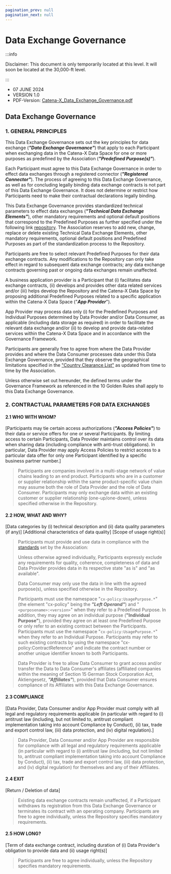 ```yaml
---
pagination_prev: null
pagination_next: null
---
```

# Data Exchange Governance

:::info

Disclaimer: This document is only temporarily located at this level. It will soon be located at the 30,000-ft level.

:::

- 07 JUNE 2024
- VERSION 1.0
- PDF-Version: [Catena-X_Data_Exchange_Governance.pdf](./assets/Catena-X_Data_Exchange_Governance.pdf)

## Data Exchange Governance

### 1. GENERAL PRINCIPLES

This Data Exchange Governance sets out the key principles for data exchange (***"Data Exchange Governance"***) that apply to each Participant when exchanging data in the Catena-X Data Space for one or more purposes as predefined by the Association (***"Predefined Purpose(s)"***).

Each Participant must agree to this Data Exchange Governance in order to effect data exchanges through a registered connector (***"Registered Connector"***). The process of agreeing to this Data Exchange Governance, as well as for concluding legally binding data exchange contracts is not part of this Data Exchange Governance. It does not determine or restrict how Participants need to make their contractual declarations legally binding.

This Data Exchange Governance provides standardized technical parameters to effect data exchanges (***"Technical Data Exchange Elements"***), other mandatory requirements and optional default positions that correspond to the Predefined Purposes as further specified under the following link [repository](https://github.com/catenax-eV/cx-odrl-profile). The Association reserves to add new, change, replace or delete existing Technical Data Exchange Elements, other mandatory requirements, optional default positions and Predefined Purposes as part of the standardization process to the Repository.

Participants are free to select relevant Predefined Purposes for their data exchange contracts. Any modifications to the Repository can only take effect in regard to subsequent data exchange contracts; any data exchange contracts governing past or ongoing data exchanges remain unaffected.

A business application provider is a Participant that (i) facilitates data exchange contracts, (ii) develops and provides other data related services and/or (iii) helps develop the Repository and the Catena-X Data Space by proposing additional Predefined Purposes related to a specific application within the Catena-X Data Space ("***App Provider***").

App Provider may process data only (i) for the Predefined Purposes and Individual Purposes determined by Data Provider and/or Data Consumer, as applicable (including data storage as required) in order to facilitate the relevant data exchange and/or (ii) to develop and provide data-related services within the Catena-X Data Space and in accordance with the Governance Framework.

Participants are generally free to agree from where the Data Provider provides and where the Data Consumer processes data under this Data Exchange Governance, provided that they observe the geographical limitations specified in the ["Country Clearance List"](./../30000ft/country-clearance-list.md) as updated from time to time by the Association.

Unless otherwise set out hereunder, the defined terms under the Governance Framework as referenced in the 10 Golden Rules shall apply to this Data Exchange Governance.

### 2. CONTRACTUAL PARAMETERS FOR DATA EXCHANGES

#### 2.1 WHO WITH WHOM?

[Participants may tie certain access authorizations (***"Access Policies"***) to their data or service offers for one or several Participants. By limiting access to certain Participants, Data Provider maintains control over its data when sharing data (including compliance with anti-trust obligations). In particular, Data Provider may apply Access Policies to restrict access to a particular data offer for only one Participant identified by a specific business partner number.]

>Participants are companies involved in a multi-stage network of value chains leading to an end product. Participants who are in a customer or supplier relationship within the same product-specific value chain may assume both the role of Data Provider and the role of Data Consumer.
Participants may only exchange data within an existing customer or supplier relationship (one-up/one-down), unless specified otherwise in the Repository.

#### 2.2 HOW, WHAT AND WHY?

[Data categories by (i) technical description and (ii) data quality parameters (if any)] [Additional characteristics of data quality]
[Scope of usage right(s)]

>Participants must provide and use data in compliance with the [standards](./../../standards/overview.md) set by the Association:
>
>Unless otherwise agreed individually, Participants expressly exclude any requirements for quality, coherence, completeness of data and Data Provider provides data in its respective state "as is" and "as available".  
>
>Data Consumer may only use the data in line with the agreed purpose(s), unless specified otherwise in the Repository.  
>
>Participants must use the namespace "```cx-policy:UsagePurpose.*```" (the element "cx-policy" being the ***"Left Operand"***) and "```<purposename>:<version>```" when they refer to a Predefined Purpose. In addition, they may agree on an individual purpose (**"Individual Purpose"**), provided they agree on at least one Predefined Purpose or only refer to an existing contract between the Participants.
Participants must use the namespace "```cx-policy:UsagePurpose.*```" when they refer to an Individual Purpose. Participants may refer to such existing contracts by using the namespace "cx-policy:ContractReference" and indicate the contract number or another unique identifier known to both Participants.
>
>Data Provider is free to allow Data Consumer to grant access and/or transfer the Data to Data Consumer's affiliates (affiliated companies within the meaning of Section 15 German Stock Corporation Act, Aktiengesetz, ***"Affiliates"***), provided that Data Consumer ensures compliance of its Affiliates with this Data Exchange Governance.

#### 2.3 COMPLIANCE

[Data Provider, Data Consumer and/or App Provider must comply with all legal and regulatory requirements applicable (in particular with regard to (i) antitrust law (including, but not limited to, antitrust compliant implementation taking into account Compliance by Conduct), (ii) tax, trade and export control law, (iii) data protection, and (iv) digital regulation).]

>Data Provider, Data Consumer and/or App Provider are responsible for compliance with all legal and regulatory requirements applicable (in particular with regard to (i) antitrust law (including, but not limited to, antitrust compliant implementation taking into account Compliance by Conduct), (ii) tax, trade and export control law, (iii) data protection, and (iv) digital regulation) for themselves and any of their Affiliates.

#### 2.4 EXIT

[Return / Deletion of data]

>Existing data exchange contracts remain unaffected, if a Participant withdraws its registration from this Data Exchange Governance or terminates its contract with an operating company.
Participants are free to agree individually, unless the Repository specifies mandatory requirements.

#### 2.5 HOW LONG?

[Term of data exchange contract, including duration of (i) Data Provider's obligation to provide data and (ii) usage right(s)]

>Participants are free to agree individually, unless the Repository specifies mandatory requirements.
